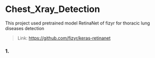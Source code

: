 # Chest_Xray_Detection
This project used pretrained model RetinaNet of fizyr for thoracic lung diseases detection
> Link: https://github.com/fizyr/keras-retinanet
> 
### 1. 
